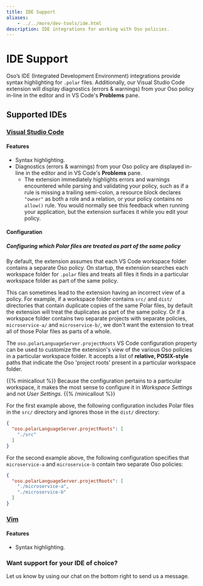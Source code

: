 ```yaml
---
title: IDE Support
aliases:
    - ../../more/dev-tools/ide.html
description: IDE integrations for working with Oso policies.
---
```


# IDE Support

Oso’s IDE (Integrated Development Environment) integrations provide syntax
highlighting for `.polar` files. Additionally, our Visual Studio Code extension
will display diagnostics (errors & warnings) from your Oso policy in-line in
the editor and in VS Code's **Problems** pane.

## Supported IDEs

### [Visual Studio Code](https://marketplace.visualstudio.com/items?itemName=osohq.oso)

#### Features

- Syntax highlighting.
- Diagnostics (errors & warnings) from your Oso policy are displayed in-line in
  the editor and in VS Code's **Problems** pane.
  - The extension immediately highlights errors and warnings encountered while
    parsing and validating your policy, such as if a rule is missing a trailing
    semi-colon, a resource block declares `"owner"` as both a role and a
    relation, or your policy contains no `allow()` rule. You would normally see
    this feedback when running your application, but the extension surfaces it
    while you edit your policy.

#### Configuration

##### Configuring which Polar files are treated as part of the same policy

By default, the extension assumes that each VS Code workspace folder contains a
separate Oso policy. On startup, the extension searches each workspace folder
for `.polar` files and treats all files it finds in a particular workspace
folder as part of the same policy.

This can sometimes lead to the extension having an incorrect view of a policy.
For example, if a workspace folder contains `src/` and `dist/` directories that
contain duplicate copies of the same Polar files, by default the extension will
treat the duplicates as part of the same policy. Or if a workspace folder
contains two separate projects with separate policies, `microservice-a/` and
`microservice-b/`, we don't want the extension to treat all of those Polar
files as parts of a whole.

The `oso.polarLanguageServer.projectRoots` VS Code configuration property can
be used to customize the extension's view of the various Oso policies in a
particular workspace folder. It accepts a list of **relative, POSIX-style**
paths that indicate the Oso 'project roots' present in a particular workspace
folder.

{{% minicallout %}}
  Because the configuration pertains to a particular workspace, it makes the
  most sense to configure it in *Workspace Settings* and not *User Settings*.
{{% /minicallout %}}

For the first example above, the following configuration includes Polar files
in the `src/` directory and ignores those in the `dist/` directory:

```json
{
  "oso.polarLanguageServer.projectRoots": [
    "./src"
  ]
}
```

For the second example above, the following configuration specifies that
`microservice-a` and `microservice-b` contain two separate Oso policies:

```json
{
  "oso.polarLanguageServer.projectRoots": [
    "./microservice-a",
    "./microservice-b"
  ]
}
```

### [Vim](https://github.com/osohq/polar.vim)

#### Features

- Syntax highlighting.

### Want support for your IDE of choice?

Let us know by using our chat on the bottom right to send us a message.
